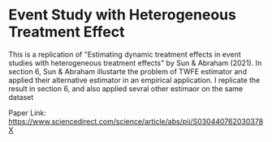 # Event Study with Heterogeneous Treatment Effect

This is a replication of "Estimating dynamic treatment effects in event studies with heterogeneous treatment effects" by Sun & Abraham (2021). In section 6, Sun & Abraham illustarte the problem of TWFE estimator and applied their alternative estimator in an empirical application. I replicate the result in section 6, and also applied sevral other estimaor on the same dataset

Paper Link: https://www.sciencedirect.com/science/article/abs/pii/S030440762030378X